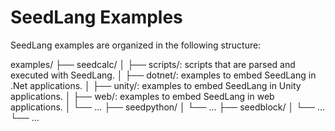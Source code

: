 # SeedLang Examples

SeedLang examples are organized in the following structure:

examples/
├── seedcalc/
│  ├── scripts/: scripts that are parsed and executed with SeedLang.
│  ├── dotnet/: examples to embed SeedLang in .Net applications.
│  ├── unity/: examples to embed SeedLang in Unity applications.
│  ├── web/: examples to embed SeedLang in web applications.
│  └── ...
├── seedpython/
│  └── ...
├── seedblock/
│  └── ...
└── ...

